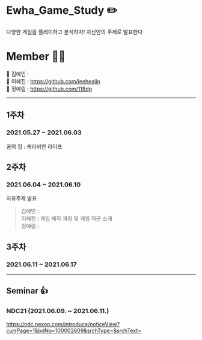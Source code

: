 # Ewha_Game_Study :pencil2:
다양한 게임을 플레이하고 분석하자! 자신만의 주제로 발표한다

# Member 🙋‍♂️
🤍 김예인 :  
🤍 이혜진 : https://github.com/leeheajin  
🤍 정예림 : https://github.com/118dg

--------------------------------

## 1주차
### 2021.05.27 ~ 2021.06.03
꿈의 집 : 캐리비안 라이프

## 2주차
### 2021.06.04 ~ 2021.06.10
자유주제 발표
> 김예인 :  
> 이혜진 : 게임 제작 과정 및 게임 직군 소개  
> 정예림 : 

## 3주차
### 2021.06.11 ~ 2021.06.17

--------------------------------

## Seminar :thumbsup:
### NDC21 (2021.06.09. ~ 2021.06.11.)
https://ndc.nexon.com/introduce/noticeView?currPage=1&bdNo=100002609&srchType=&srchText=

